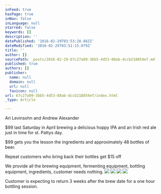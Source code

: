 ```yaml
---
inFeed: true
hasPage: true
inNav: false
inLanguage: null
starred: false
keywords: []
description: ''
datePublished: '2016-02-29T03:53:28.862Z'
dateModified: '2016-02-29T03:51:15.079Z'
title: ''
author: []
sourcePath: _posts/2016-02-29-67c27a09-3bb5-4d53-88ab-dccb218854ef.md
published: true
authors: []
publisher:
  name: null
  domain: null
  url: null
  favicon: null
url: 67c27a09-3bb5-4d53-88ab-dccb218854ef/index.html
_type: Article

---
```

Ari Levinsohn and Andrew Alexander 

$99 last Saturday in April brewing a delicious hoppy IPA and an Irish red ale just in time for st. Pattys day. 

$99 gets you the lesson the ingredients and approximately 48 bottles of beer.

Repeat customers who bring back their bottles get $15 off

We provide all the brewing equipment, fermenting equipment, bottling equipment, ingredients, customer needs nothing. ![](https://the-grid-user-content.s3-us-west-2.amazonaws.com/6c2a4c1c-1bb7-4b94-ba44-cbbdbfbc6e47.jpg)
![](https://the-grid-user-content.s3-us-west-2.amazonaws.com/24a93137-418f-4fa2-97f4-8941077ffb99.jpg)
![](https://the-grid-user-content.s3-us-west-2.amazonaws.com/9ac9cf7d-a7d0-445d-b460-34a3996eaf9c.JPG)
![](https://the-grid-user-content.s3-us-west-2.amazonaws.com/4c840349-541d-46bd-9c01-1d68ed3cbb70.JPG)

Customer is expecting to return 3 weeks after the brew date for a  one hour bottling session.